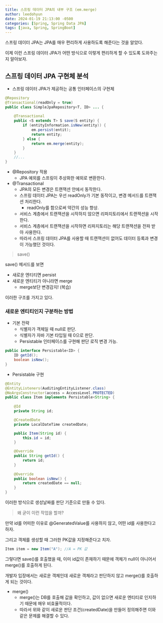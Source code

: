 ```yaml
---
title: 스프링 데이터 JPA의 내부 구조 (em.merge)
author: leedohyun
date: 2024-01-19 21:13:00 -0500
categories: [Spring, Spring Data JPA]
tags: [java, Spring, SpringBoot]
---
```


스프링 데이터 JPA는 JPA를 매우 편리하게 사용하도록 해준다는 것을 알았다.

이제 이런 스프링 데이터 JPA가 어떤 방식으로 이렇게 편리하게 할 수 있도록 도와주는지 알아보자.

## 스프링 데이터 JPA 구현체 분석

- 스프링 데이터 JPA가 제공하는 공통 인터페이스의 구현체

```java
@Repository 
@Transactional(readOnly = true) 
public class SimpleJpaRepository<T, ID> ... {
	
	@Transactional
	public <S extends T> S save(S entity) {
		if (entityInformation.isNew(entity)) {
			em.persist(entit);
			return entity;
		} else {
			return em.merge(entity);
		}
	}
	//...
}	
```

- @Repository 적용
	- JPA 예외를 스프링이 추상화한 예외로 변환한다.
- @Transactional
	- JPA의 모든 변경은 트랜잭션 안에서 동작한다.
	- 스프링 데이터 JPA는 우선 readOnly가 기본 동작이고, 변경 메서드를 트랜잭션 처리한다.
		- readOnly를 함으로써 약간의 성능 향상.
	- 서비스 계층에서 트랜잭션을 시작하지 않으면 리파지토리에서 트랜잭션을 시작한다.
	- 서비스 계층에서 트랜잭션을 시작하면 리파지토리는 해당 트랜잭션을 전파 받아 사용한다.
	- 따라서 스프링 데이터 JPA를 사용할 때 트랜잭션이 없어도 데이터 등록과 변경이 가능했던 것이다. 

> save()

save() 메서드를 보면

- 새로운 엔티티면 persist
- 새로운 엔티티가 아니라면 merge
	- merge보단 변경감지! (복습)

이러한 구조를 가지고 있다.

### 새로운 엔티티인지 구분하는 방법

- 기본 전략
	- 식별자가 객체일 때 null로 판단.
	- 식별자가 자바 기본 타입일 때 0으로 판단.
	- Persistable 인터페이스를 구현해 판단 로직 변경 가능.

```java
public interface Persistable<ID> {
	ID getId();
	boolean isNew();
}
```

- Persistable 구현

```java
@Entity
@EntityListeners(AuditingEntityListener.class)
@NoArgsConstructor(access = AccessLevel.PROTECTED)
public class Item implements Persistable<String> {
	
	@Id
	private String id;

	@CreatedDate
	private LocalDateTime createdDate;

	public Item(String id) {
		this.id = id;
	}

	@Override
	public String getId() {
		return id;
	}
	
	@Override	
	public boolean isNew() {
		return createdDate == null;
	}
}
```

이러한 방식으로 생성날짜를 판단 기준으로 만들 수 있다.

> 왜 굳이 이런 작업을 할까?

만약 id를 어떠한 이유로 @GeneratedValue를 사용하지 않고, 어떤 id를 사용한다고 하자.

그리고 객체를 생성할 때 그러한 PK값을 지정해준다고 치자.

```java
Item item = new Item("A"); //A = PK 값
```

그렇다면 save()를 호출했을 때,  이미 id값이 존재하기 때문에 객체가 null이 아니어서 merge()를 호출하게 된다.

개발자 입장에서는 새로운 객체인데 새로운 객체라고 판단하지 않고 merge()를 호출하게 되는 것이다.

- merge()
	- merge()는 DB를 호출해 값을 확인하고, 값이 없으면 새로운 엔티티로 인지하기 때문에 매우 비효율적이다.
	- 따라서 위와 같이 새로운 판단 조건(createdDate)을 만들어 정의해주면 이와 같은 문제를 해결할 수 있다.
